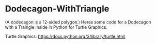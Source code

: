 # Dodecagon-WithTriangle
 (A dodecagon is a 12-sided polygon.)  Heres some code for a Dodecagon with a Traingle inside in Python for Turtle Graphics.

Turtle Graphics: https://docs.python.org/3/library/turtle.html

